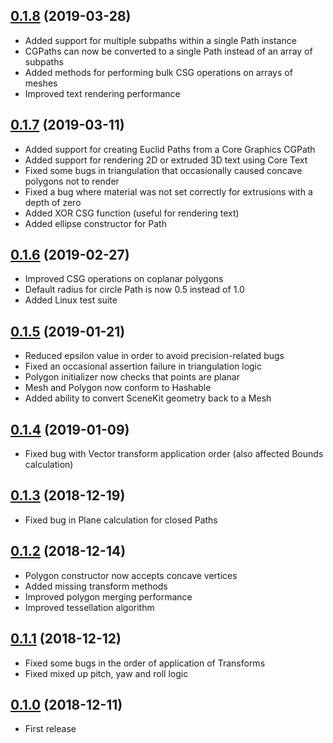 ## [0.1.8](https://github.com/nicklockwood/Euclid/releases/tag/0.1.8) (2019-03-28)

- Added support for multiple subpaths within a single Path instance
- CGPaths can now be converted to a single Path instead of an array of subpaths
- Added methods for performing bulk CSG operations on arrays of meshes
- Improved text rendering performance

## [0.1.7](https://github.com/nicklockwood/Euclid/releases/tag/0.1.7) (2019-03-11)

- Added support for creating Euclid Paths from a Core Graphics CGPath
- Added support for rendering 2D or extruded 3D text using Core Text
- Fixed some bugs in triangulation that occasionally caused concave polygons not to render
- Fixed a bug where material was not set correctly for extrusions with a depth of zero
- Added XOR CSG function (useful for rendering text)
- Added ellipse constructor for Path

## [0.1.6](https://github.com/nicklockwood/Euclid/releases/tag/0.1.6) (2019-02-27)

- Improved CSG operations on coplanar polygons
- Default radius for circle Path is now 0.5 instead of 1.0
- Added Linux test suite

## [0.1.5](https://github.com/nicklockwood/Euclid/releases/tag/0.1.5) (2019-01-21)

- Reduced epsilon value in order to avoid precision-related bugs
- Fixed an occasional assertion failure in triangulation logic
- Polygon initializer now checks that points are planar
- Mesh and Polygon now conform to Hashable
- Added ability to convert SceneKit geometry back to a Mesh

## [0.1.4](https://github.com/nicklockwood/Euclid/releases/tag/0.1.4) (2019-01-09)

- Fixed bug with Vector transform application order (also affected Bounds calculation)

## [0.1.3](https://github.com/nicklockwood/Euclid/releases/tag/0.1.3) (2018-12-19)

- Fixed bug in Plane calculation for closed Paths

## [0.1.2](https://github.com/nicklockwood/Euclid/releases/tag/0.1.2) (2018-12-14)

- Polygon constructor now accepts concave vertices
- Added missing transform methods
- Improved polygon merging performance
- Improved tessellation algorithm

## [0.1.1](https://github.com/nicklockwood/Euclid/releases/tag/0.1.1) (2018-12-12)

- Fixed some bugs in the order of application of Transforms
- Fixed mixed up pitch, yaw and roll logic

## [0.1.0](https://github.com/nicklockwood/Euclid/releases/tag/0.1.0) (2018-12-11)

- First release

